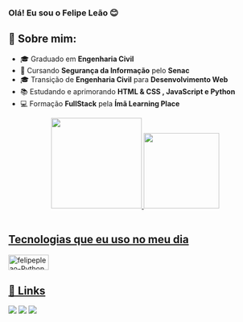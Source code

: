 ### Olá! Eu sou o Felipe Leão 😊

## 🚀 Sobre mim:

- 🎓 Graduado em <b>Engenharia Civil</b>
- 📕 Cursando <b>Segurança da Informação</b> pelo <b>Senac</b>
- 🎓 Transição de <b>Engenharia Civil</b> para <b>Desenvolvimento Web</b>
- 📚 Estudando e aprimorando <b>HTML & CSS , JavaScript e Python</b>
- 💻 Formação <b>FullStack</b> pela <b>Ímã Learning Place</b> 
  

<div align="center">
  <a href="https://github.com/felipepleao">
  <img height="180em" src="https://github-readme-stats.vercel.app/api?username=felipepleao&show_icons=true&theme=tokyonight&include_all_commits=true&count_private=true"/>
  <img height="150em" src="https://github-readme-stats.vercel.app/api/top-langs/?username=felipepleao&layout=compact&langs_count=7&theme=tokyonight"/>
</div>
<div style="display: inline_block"><br>

## Tecnologias que eu uso no meu dia
 
  
  <img align="center" alt="felipepleao-Python" height="30" width="80" src="https://img.shields.io/badge/Python-3776AB?style=for-the-badge&logo=python&logoColor=white">
  
</div>
  
  ##
  
## 🔗 Links
 
<div> 
    <a href="https://instagram.com/fpl.cz" target="_blank"><img src="https://img.shields.io/badge/-Instagram-%23E4405F?style=for-the-badge&logo=instagram&logoColor=white" target="_blank"></a>
    <a href="https://www.linkedin.com/in/felipe-le%C3%A3o-20b22421b" target="_blank"><img src="https://img.shields.io/badge/-LinkedIn-%230077B5?style=for-the-badge&logo=linkedin&logoColor=white" target="_blank"></a> 
 <a href = "mailto:felipeleao.ti@gmail.com"><img src="https://img.shields.io/badge/-Gmail-%23333?style=for-the-badge&logo=gmail&logoColor=white" target="_blank"></a>

  
 
</div>
  
  

<!--
**cr4wz/cr4wz** is a ✨ _special_ ✨ repository because its `README.md` (this file) appears on your GitHub profile.

Here are some ideas to get you started:

- 🔭 I’m currently working on ...
- 🌱 I’m currently learning ...
- 👯 I’m looking to collaborate on ...
- 🤔 I’m looking for help with ...
- 💬 Ask me about ...
- 📫 How to reach me: ...
- 😄 Pronouns: ...
- ⚡ Fun fact: ...
-->
